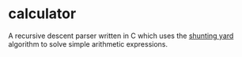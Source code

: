 # calculator
A recursive descent parser written in C which uses the 
[shunting yard](https://en.wikipedia.org/wiki/Shunting_yard_algorithm)
algorithm to solve simple arithmetic expressions.
